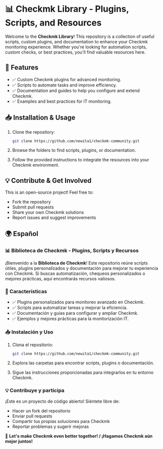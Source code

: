 # 📊 Checkmk Library - Plugins, Scripts, and Resources

Welcome to the **Checkmk Library**! This repository is a collection of useful scripts, custom plugins, and documentation to enhance your Checkmk monitoring experience. Whether you're looking for automation scripts, custom checks, or best practices, you'll find valuable resources here.

## 🔹 Features
- ✅ Custom Checkmk plugins for advanced monitoring.
- ✅ Scripts to automate tasks and improve efficiency.
- ✅ Documentation and guides to help you configure and extend Checkmk.
- ✅ Examples and best practices for IT monitoring.

## 📥 Installation & Usage
1. Clone the repository:

   ```sh
   git clone https://github.com/newita1/checkmk-community.git
   ```
2. Browse the folders to find scripts, plugins, or documentation.
3. Follow the provided instructions to integrate the resources into your Checkmk environment.

## 💡 Contribute & Get Involved
This is an open-source project! Feel free to:
- Fork the repository
- Submit pull requests
- Share your own Checkmk solutions
- Report issues and suggest improvements

## 🌍 Español

### 📊 Biblioteca de Checkmk - Plugins, Scripts y Recursos

¡Bienvenido a la **Biblioteca de Checkmk**! Este repositorio reúne scripts útiles, plugins personalizados y documentación para mejorar tu experiencia con Checkmk. Si buscas automatización, chequeos personalizados o mejores prácticas, aquí encontrarás recursos valiosos.

### 🔹 Características
- ✅ Plugins personalizados para monitoreo avanzado en Checkmk.
- ✅ Scripts para automatizar tareas y mejorar la eficiencia.
- ✅ Documentación y guías para configurar y ampliar Checkmk.
- ✅ Ejemplos y mejores prácticas para la monitorización IT.

### 📥 Instalación y Uso
1. Clona el repositorio:

   ```sh
   git clone https://github.com/newita1/checkmk-community.git
   ```
2. Explora las carpetas para encontrar scripts, plugins o documentación.
3. Sigue las instrucciones proporcionadas para integrarlos en tu entorno Checkmk.

### 💡 Contribuye y participa
¡Este es un proyecto de código abierto! Siéntete libre de:
- Hacer un fork del repositorio
- Enviar pull requests
- Compartir tus propias soluciones para Checkmk
- Reportar problemas y sugerir mejoras

🚀 **Let's make Checkmk even better together! / ¡Hagamos Checkmk aún mejor juntos!**
